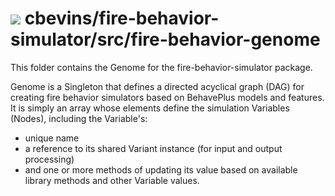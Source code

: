 #  ![](favicon.png) cbevins/fire-behavior-simulator/src/fire-behavior-genome

This folder contains the Genome for the fire-behavior-simulator package.

Genome is a Singleton that defines a directed acyclical graph (DAG) for creating fire behavior simulators based on BehavePlus models and features.  It is simply an array whose elements define the simulation Variables (Nodes), including the Variable's:
- unique name
- a reference to its shared Variant instance (for input and output processing)
- and one or more methods of updating its value based on available library methods and
other Variable values.
